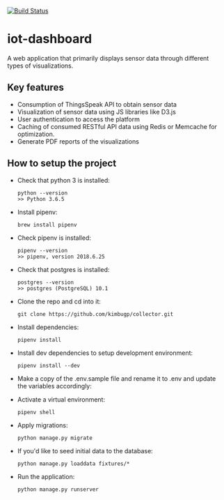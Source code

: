 [![Build Status](https://travis-ci.org/kimbugp/iot-dashboard.svg?branch=master)](https://travis-ci.org/kimbugp/iot-dashboard)
# iot-dashboard
A web application that primarily displays sensor data through different types of visualizations.

## Key features

- Consumption of ThingsSpeak API to obtain sensor data
- Visualization of sensor data using JS libraries like D3.js
- User authentication to access the platform
- Caching of consumed RESTful API data using Redis or Memcache for optimization.
- Generate PDF reports of the visualizations


## How to setup the project 
-   Check that python 3 is installed:

    ```
    python --version
    >> Python 3.6.5
    ```

-   Install pipenv:

    ```
    brew install pipenv
    ```

-   Check pipenv is installed:
    ```
    pipenv --version
    >> pipenv, version 2018.6.25
    ```
-   Check that postgres is installed:

    ```
    postgres --version
    >> postgres (PostgreSQL) 10.1
    ```
-   Clone the  repo and cd into it:

    ```
    git clone https://github.com/kimbugp/collector.git
    ```

-   Install dependencies:

    ```
    pipenv install
    ```

-   Install dev dependencies to setup development environment:

    ```
    pipenv install --dev
    ```
-   Make a copy of the .env.sample file and rename it to .env and update the variables accordingly:

-   Activate a virtual environment:

    ```
    pipenv shell
    ```

-   Apply migrations:

    ```
    python manage.py migrate
    ```

-   If you'd like to seed initial data to the database:

    ```
    python manage.py loaddata fixtures/*
    ```

*   Run the application:

    ```
    python manage.py runserver
    ```